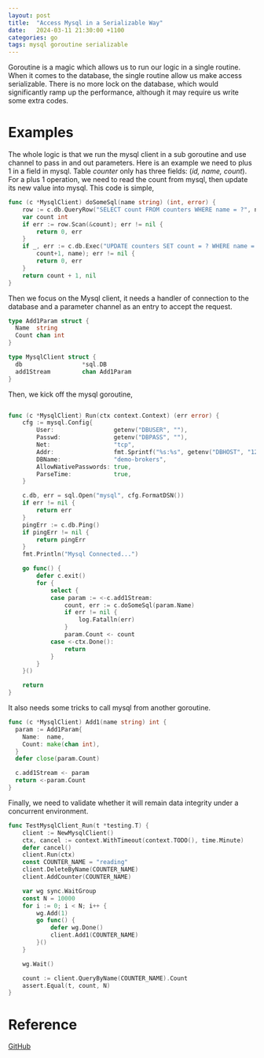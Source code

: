 ```yaml
---
layout: post
title:  "Access Mysql in a Serializable Way"
date:   2024-03-11 21:30:00 +1100
categories: go
tags: mysql goroutine serializable
---
```


Goroutine is a magic which allows us to run our logic in a single routine. When it comes to the
database, the single routine allow us make access serializable. There is no more lock on the database, which
would significantly ramp up the performance, although it may require us write some extra codes.

# Examples
The whole logic is that we run the mysql client in a sub goroutine and use channel to pass in and out parameters.
Here is an example we need to plus 1 in a field in mysql. Table _counter_ only has three fields: (_id, name, count_).
For a plus 1 operation, we need to read the count from mysql, then update its new value into mysql. This code is simple,
```go
func (c *MysqlClient) doSomeSql(name string) (int, error) {
    row := c.db.QueryRow("SELECT count FROM counters WHERE name = ?", name)
    var count int
    if err := row.Scan(&count); err != nil {
        return 0, err
    }
    if _, err := c.db.Exec("UPDATE counters SET count = ? WHERE name = ?",
        count+1, name); err != nil {
        return 0, err
    }
    return count + 1, nil
}
```

Then we focus on the Mysql client, it needs a handler of connection to the database and a parameter channel 
as an entry to accept the request.

```go
type Add1Param struct {
  Name  string
  Count chan int
}

type MysqlClient struct {
  db                 *sql.DB
  add1Stream         chan Add1Param
}
```

Then, we kick off the mysql goroutine,

```go

func (c *MysqlClient) Run(ctx context.Context) (err error) {
    cfg := mysql.Config{
        User:                 getenv("DBUSER", ""),
        Passwd:               getenv("DBPASS", ""),
        Net:                  "tcp",
        Addr:                 fmt.Sprintf("%s:%s", getenv("DBHOST", "127.0.0.1"), getenv("DBPORT", "3306")),
        DBName:               "demo-brokers",
        AllowNativePasswords: true,
        ParseTime:            true,
    }

    c.db, err = sql.Open("mysql", cfg.FormatDSN())
    if err != nil {
        return err
    }
    pingErr := c.db.Ping()
    if pingErr != nil {
        return pingErr
    }
    fmt.Println("Mysql Connected...")

    go func() {
        defer c.exit()
        for {
            select {
            case param := <-c.add1Stream:
                count, err := c.doSomeSql(param.Name)
                if err != nil {
                    log.Fatalln(err)
                }
                param.Count <- count
            case <-ctx.Done():
                return
            }
        }
    }()

    return
}
```

It also needs some tricks to call mysql from another goroutine.
```go
func (c *MysqlClient) Add1(name string) int {
  param := Add1Param{
    Name:  name,
    Count: make(chan int),
  }
  defer close(param.Count)

  c.add1Stream <- param
  return <-param.Count
}
```

Finally, we need to validate whether it will remain data integrity under a concurrent environment.

```go
func TestMysqlClient_Run(t *testing.T) {
    client := NewMysqlClient()
    ctx, cancel := context.WithTimeout(context.TODO(), time.Minute)
    defer cancel()
    client.Run(ctx)
    const COUNTER_NAME = "reading"
    client.DeleteByName(COUNTER_NAME)
    client.AddCounter(COUNTER_NAME)

    var wg sync.WaitGroup
    const N = 10000
    for i := 0; i < N; i++ {
        wg.Add(1)
        go func() {
            defer wg.Done()
            client.Add1(COUNTER_NAME)
        }()
    }

    wg.Wait()

    count := client.QueryByName(COUNTER_NAME).Count
    assert.Equal(t, count, N)
}
```

# Reference
[GitHub](https://github.com/rhzx3519/go-concurrency/tree/master/examples/mysqlpattern)
